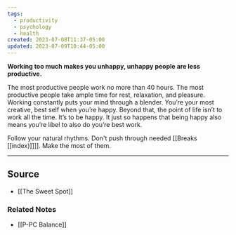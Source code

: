 ```yaml
---
tags:
  - productivity
  - psychology
  - health
created: 2023-07-08T11:37-05:00
updated: 2023-07-09T10:44-05:00
---
```

**Working too much makes you unhappy, unhappy people are less productive.**

The most productive people work no more than 40 hours. The most productive people take ample time for rest, relaxation, and pleasure. Working constantly puts your mind through a blender. You’re your most creative, best self when you’re happy. Beyond that, the point of life isn’t to work all the time. It’s to be happy. It just so happens that being happy also means you’re libel to also do you’re best work.

Follow your natural rhythms. Don't push through needed [[Breaks [[index)]]]]. Make the most of them.

---

## Source
- [[The Sweet Spot]]

### Related Notes
- [[P-PC Balance]]